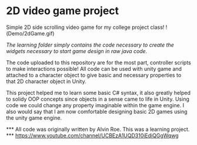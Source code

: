 # 2D video game project
Simple 2D side scrolling video game for my college project class!
!(Demo/2dGame.gif)

*The learning folder simply contains the code necessary to create the widgets necessary to start game design in raw java code.* 

The code uploaded to this repository are for the most part, controller scripts to make interactions possible! All code can be used with unity game and attached to a character object to give basic and necessary properties to that 2D character object in Unity. 

This project helped me to learn some basic C# syntax, it also greatly helped to solidy OOP concepts since objects in a sense came to life in Unity. Using code we could change any property imaginable within the game engine. I also would say that I am now comfortable designing basic 2D games using the unity game engine. 


*** All code was originally written by Alvin Roe. This was a learning project.  
*** https://www.youtube.com/channel/UCBEzA1UQD310iEdiQGgWqwg
